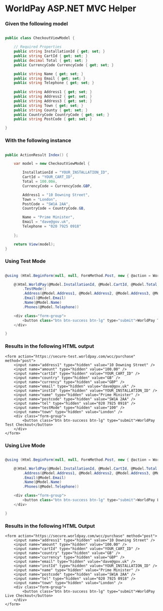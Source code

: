 WorldPay ASP.NET MVC Helper
=================

### Given the following model ###

```c#

public class CheckoutViewModel {

    // Required Properties
    public string InstallationId { get; set; }
    public string CartId { get; set; }
    public decimal Total { get; set; }
    public CurrencyCode CurrencyCode { get; set; }

    public string Name { get; set; }
    public string Email { get; set; }
    public string Telephone { get; set; }
   
    public string Address1 { get; set; }
    public string Address2 { get; set; }
    public string Address3 { get; set; }
    public string Town { get; set; }
    public string County { get; set; }
    public CountryCode CountryCode { get; set; }
    public string PostCode { get; set; }

}

```

### With the following instance ###

```c#

public ActionResult Index() {

    var model = new CheckoutViewModel { 

        InstallationId = "YOUR_INSTALLATION_ID",
        CartId = "YOUR_CART_ID",
        Total = 100.00m,
        CurrencyCode = CurrencyCode.GBP,

        Address1 = "10 Downing Street",
        Town = "London",
        PostCode = "SW1A 2AA",
        CountryCode = CountryCode.GB,

        Name = "Prime Minister",
        Email = "dave@gov.uk",
        Telephone = "020 7925 0918"
    
    };

    return View(model);
}
```

### Using Test Mode ###

```c#

@using (Html.BeginForm(null, null, FormMethod.Post, new { @action = WorldPayUrls.Test })) {

    @(Html.WorldPay(@Model.InstallationId, @Model.CartId, @Model.Total.ToString(), @Model.CurrencyCode)
        .TestMode()
        .Address(@Model.Address1, @Model.Address2, @Model.Address3, @Model.Town, @Model.County, @Model.PostCode, CountryCode.GB)
        .Email(@Model.Email)
        .Name(@Model.Name)
        .Phones(@Model.Telephone))

    <div class="form-group">
        <button class="btn btn-success btn-lg" type="submit">WorldPay Test Checkout</button>
    </div>

}
```

### Results in the following HTML output ###

    <form action="https://secure-test.worldpay.com/wcc/purchase" method="post">
	    <input name="address1" type="hidden" value="10 Downing Street" />
	    <input name="amount" type="hidden" value="100.00" />
	    <input name="cartId" type="hidden" value="YOUR_CART_ID" />
	    <input name="country" type="hidden" value="GB" />
	    <input name="currency" type="hidden" value="GBP" />
	    <input name="email" type="hidden" value="dave@gov.uk" />
	    <input name="instId" type="hidden" value="YOUR_INSTALLATION_ID" />
	    <input name="name" type="hidden" value="Prime Minister" />
	    <input name="postcode" type="hidden" value="SW1A 2AA" />
	    <input name="tel" type="hidden" value="020 7925 0918" />
	    <input name="testMode" type="hidden" value="100" />
	    <input name="town" type="hidden" value="London" />    
	    <div class="form-group">
	        <button class="btn btn-success btn-lg" type="submit">WorldPay Test Checkout</button>
	    </div>
	</form>

### Using Live Mode ###

```c#

@using (Html.BeginForm(null, null, FormMethod.Post, new { @action = WorldPayUrls.Live })) {

    @(Html.WorldPay(@Model.InstallationId, @Model.CartId, @Model.Total.ToString(), @Model.CurrencyCode)
        .Address(@Model.Address1, @Model.Address2, @Model.Address3, @Model.Town, @Model.County, @Model.PostCode, CountryCode.GB)
        .Email(@Model.Email)
        .Name(@Model.Name)
        .Phones(@Model.Telephone))

    <div class="form-group">
        <button class="btn btn-success btn-lg" type="submit">WorldPay Live Checkout</button>
    </div>

}
```

### Results in the following HTML Output ###

    <form action="https://secure.worldpay.com/wcc/purchase" method="post">
	    <input name="address1" type="hidden" value="10 Downing Street" />
	    <input name="amount" type="hidden" value="100.00" />
	    <input name="cartId" type="hidden" value="YOUR_CART_ID" />
	    <input name="country" type="hidden" value="GB" />
	    <input name="currency" type="hidden" value="GBP" />
	    <input name="email" type="hidden" value="dave@gov.uk" />
	    <input name="instId" type="hidden" value="YOUR_INSTALLATION_ID" />
	    <input name="name" type="hidden" value="Prime Minister" />
	    <input name="postcode" type="hidden" value="SW1A 2AA" />
	    <input name="tel" type="hidden" value="020 7925 0918" />
	    <input name="town" type="hidden" value="London" />    
	    <div class="form-group">
	        <button class="btn btn-success btn-lg" type="submit">WorldPay Live Checkout</button>
	    </div>
	</form>
